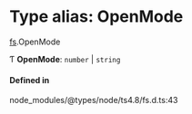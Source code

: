 # Type alias: OpenMode

[fs](../modules/fs.md).OpenMode

Ƭ **OpenMode**: `number` \| `string`

#### Defined in

node_modules/@types/node/ts4.8/fs.d.ts:43
